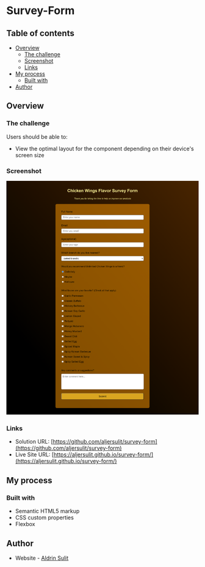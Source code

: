 # Survey-Form

## Table of contents

- [Overview](#overview)
  - [The challenge](#the-challenge)
  - [Screenshot](#screenshot)
  - [Links](#links)
- [My process](#my-process)
  - [Built with](#built-with)
- [Author](#author)

## Overview

### The challenge

Users should be able to:

- View the optimal layout for the component depending on their device's screen size

### Screenshot

![](./screenshot/desktop-screenshot.png)

### Links

- Solution URL: [https://github.com/aljersulit/survey-form](https://github.com/aljersulit/survey-form)
- Live Site URL: [https://aljersulit.github.io/survey-form/](https://aljersulit.github.io/survey-form/)

## My process

### Built with

- Semantic HTML5 markup
- CSS custom properties
- Flexbox


## Author

- Website - [Aldrin Sulit](https://aljersulit.github.io/myportfolio/)
